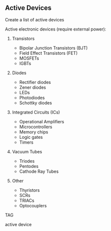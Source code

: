 ## Active Devices

Create a list of active devices

Active electronic devices (require external power):

1. Transistors

   - Bipolar Junction Transistors (BJT)
   - Field Effect Transistors (FET)
   - MOSFETs
   - IGBTs

2. Diodes

   - Rectifier diodes
   - Zener diodes
   - LEDs
   - Photodiodes
   - Schottky diodes

3. Integrated Circuits (ICs)

   - Operational Amplifiers
   - Microcontrollers
   - Memory chips
   - Logic gates
   - Timers

4. Vacuum Tubes

   - Triodes
   - Pentodes
   - Cathode Ray Tubes

5. Other

   - Thyristors
   - SCRs
   - TRIACs
   - Optocouplers
	 
TAG

active device
